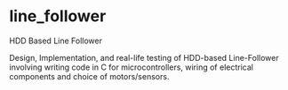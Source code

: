 # line_follower
HDD Based Line Follower

Design, Implementation, and real-life testing of HDD-based Line-Follower involving writing code in C for microcontrollers, wiring of electrical components and choice of motors/sensors.
